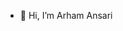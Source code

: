 - 👋 Hi, I’m Arham Ansari

<!---
arh-ansari/arh-ansari is a ✨ special ✨ repository because its `README.md` (this file) appears on your GitHub profile.
You can click the Preview link to take a look at your changes.
--->
